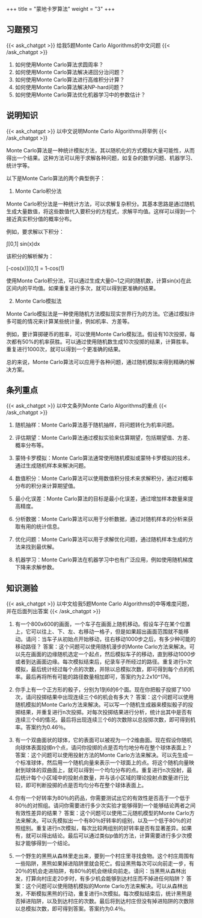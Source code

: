 +++
title = "蒙地卡罗算法"
weight = "3"
+++
## 习题预习
{{< ask_chatgpt >}}
给我5题Monte Carlo Algorithms的中文问题
{{< /ask_chatgpt >}}



1. 如何使用Monte Carlo算法求圆周率？
2. 如何使用Monte Carlo算法解决递回分治问题？
3. 如何使用Monte Carlo算法进行高维积分计算？
4. 如何使用Monte Carlo算法解决NP-hard问题？
5. 如何使用Monte Carlo算法优化机器学习中的参数估计？   

## 说明知识
{{< ask_chatgpt >}}
以中文说明Monte Carlo Algorithms并举例
{{< /ask_chatgpt >}}



Monte Carlo算法是一种统计模拟方法，其以随机化的方式模拟大量可能性，从而得出一个结果。这种方法可以用于求解各种问题，如复杂的数学问题、机器学习、统计学等。

以下是Monte Carlo算法的两个典型例子：

1. Monte Carlo积分法

Monte Carlo积分法是一种统计方法，可以求解复杂积分。其基本思路是通过随机生成大量数值，将这些数值代入要积分的方程式，求解平均值。这样可以得到一个接近真实积分值的概率分布。

例如，要求解以下积分：

∫[0,1] sin(x)dx

该积分的解析解为：

[-cos(x)][0,1] = 1-cos(1)

使用Monte Carlo积分法，可以通过生成大量0~1之间的随机数，计算sin(x)在此区间内的平均值。如果重复进行多次，就可以得到更准确的结果。

2. Monte Carlo模拟法

Monte Carlo模拟法是一种使用随机方法模拟现实世界行为的方法。它通过模拟许多可能的情况来计算某些统计量，例如机率、方差等。

例如，要计算掷硬币的胜率，可以使用Monte Carlo模拟法。假设有10次投掷，每次都有50%的机率获胜。可以通过使用随机数生成10次投掷的结果，计算胜率。重复进行1000次，就可以得到一个更准确的结果。

总的来说，Monte Carlo算法可以应用于各种问题，通过随机模拟来得到精确的解决方案。   

## 条列重点
{{< ask_chatgpt >}}
以中文条列Monte Carlo Algorithms的重点
{{< /ask_chatgpt >}}



1. 随机抽样：Monte Carlo算法基于随机抽样，将问题转化为机率问题。

2. 评估期望：Monte Carlo算法通过模拟实验来估算期望，包括期望值、方差、概率分布等。

3. 蒙特卡罗模拟：Monte Carlo算法通常使用随机模拟或蒙特卡罗模拟的技术，通过生成随机样本来解决问题。

4. 数值积分：Monte Carlo算法可以使用数值积分技术来求解积分，通过对概率分布的积分来计算期望值。

5. 最小化误差：Monte Carlo算法的目标是最小化误差，通过增加样本数量来提高精度。

6. 分析数据：Monte Carlo算法可以用于分析数据，通过对随机样本的分析来获取有用的统计信息。

7. 优化问题：Monte Carlo算法可以用于求解优化问题，通过随机样本生成的方法来找到最优解。

8. 机器学习：Monte Carlo算法在机器学习中也有广泛应用，例如使用随机梯度下降来求解参数。   

## 知识测验
{{< ask_chatgpt >}}
以中文给我5题Monte Carlo Algorithms的中等难度问题，并在后面列出答案
{{< /ask_chatgpt >}}



1. 有一个800x600的画面，一个车子在画面上随机移动。假设车子在某个位置上，它可以往上、下、左、右移动一格子，但是如果超出画面范围就不能移动。请问：当车子从初始点开始移动，往右移动1000步之后，有多少种可能的移动路径？
答案：这个问题可以使用随机漫步的Monte Carlo方法来解决。可以先在画面的边缘随机选定一个起点，然后模拟车子的移动，直到移动1000步或者到达画面边缘。每次模拟结束后，纪录车子所经过的路径。重复进行n次模拟，最后统计经过每个点的次数，并除以总模拟次数，即可得到每个点的机率。最后再将所有可能的路径数量相加即可，答案约为2.2x10^176。

2. 你手上有一个正方形的骰子，分别为1到6的6个面。现在你把骰子投掷了100次，请问投掷结果中出现连续三个6的机会有多大？
答案：这个问题可以使用随机模拟的Monte Carlo方法来解决。可以写一个随机生成器来模拟骰子的投掷结果，并重复进行n次投掷。对每次投掷结果进行分析，统计出其中是否有连续三个6的情况。最后将出现连续三个6的次数除以总投掷次数，即可得到机率。答案约为0.46％。

3. 有一个双曲面状的球体，它的表面可以被视为一个2维曲面。现在假设你随机向球体表面投掷n个点，请问你投掷的点是否均匀地分布在整个球体表面上？
答案：这个问题可以使用投射方法的Monte Carlo方法来解决。可以先生成一个标准球体，然后用一个随机向量来表示一个球面上的点。将这个随机向量映射到球体的双曲面上，就可以得到一个均匀分布的点。重复进行n次投射，最后统计每个小区域中的投射点数量，并与该小区域的理论投射点数量进行比较，即可判断投掷的点是否均匀分布在整个球体表面上。

4. 你有一个好转率为80％的药品，你需要测试出它的有效性是否高于一个低于80％的对照组。请问你需要进行多少次实验才能够得到一个能够结论两者之间有效性差异的结果？
答案：这个问题可以使用二元随机模型的Monte Carlo方法来解决。可以先模拟出一个有80％好转率的组别，以及一个低于80％的对照组别。重复进行n次模拟，每次比较两组别的好转率是否有显著差异。如果有，就可以得出结论。最后可以通过类似p值的方法，计算需要进行多少次模拟才能够得到一个结论。

5. 一个野生的黑熊从森林里走出来，要到一个村庄里寻找食物。这个村庄周围有一些陷阱，黑熊如果掉进陷阱里就会死亡。假设黑熊每次可以向前走一步，有20％的机会走进陷阱，有80％的机会继续向前走。请问：当黑熊从森林出发，打算向村庄走20步时，有多少机会能够到达村庄而不掉进任何陷阱？
答案：这个问题可以使用随机模拟的Monte Carlo方法来解决。可以从森林出发，不断模拟黑熊的行动，重复进行n次模拟。每次模拟结束后，统计黑熊是否掉进陷阱，以及到达村庄的次数。最后将到达村庄但没有掉进陷阱的次数除以总模拟次数，即可得到答案。答案约为0.4％。   

